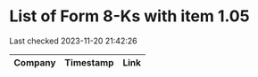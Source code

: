 # List of Form 8-Ks with item 1.05
Last checked 2023-11-20 21:42:26

|Company|Timestamp|Link|
|---|---|---|
